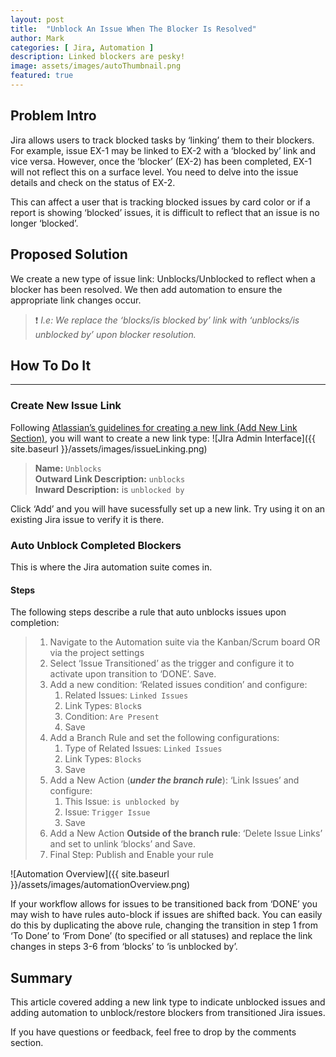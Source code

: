 ```yaml
---
layout: post
title:  "Unblock An Issue When The Blocker Is Resolved"
author: Mark
categories: [ Jira, Automation ]
description: Linked blockers are pesky!
image: assets/images/autoThumbnail.png
featured: true
---
```

## Problem Intro
Jira allows users to track blocked tasks by ‘linking’ them to their blockers. For example, issue EX-1 may be linked to EX-2 with a ‘blocked by’ link and vice versa. However, once the ‘blocker’ (EX-2) has been completed, EX-1 will not reflect this on a surface level. You need to delve into the issue details and check on the status of EX-2.

This can affect a user that is tracking blocked issues by card color or if a report is showing ‘blocked’ issues, it is difficult to reflect that an issue is no longer ‘blocked’.

## Proposed Solution
We create a new type of issue link: Unblocks/Unblocked to reflect when a blocker has been resolved. We then add automation to ensure the appropriate link changes occur.

> ❗️ _I.e: We replace the ‘blocks/is blocked by’ link with ‘unblocks/is unblocked by’_  _upon blocker resolution._

## How To Do It
---
### Create New Issue Link
Following  [Atlassian’s guidelines for creating a new link (Add New Link Section)](https://confluence.atlassian.com/adminjiraserver/configuring-issue-linking-938847862.html), you will want to create a new link type:
![JIra Admin Interface]({{ site.baseurl }}/assets/images/issueLinking.png)

> **Name:**	`Unblocks`<br>
> **Outward Link Description:**	`unblocks`<br>
> **Inward Description:**	is `unblocked by`

Click ‘Add’ and you will have sucessfully set up a new link. Try using it on an existing Jira issue to verify it is there.

### Auto Unblock Completed Blockers
This is where the Jira automation suite comes in.

#### Steps
The following steps describe a rule that auto unblocks issues upon completion:
> 1.  Navigate to the Automation suite via the Kanban/Scrum board OR via the project settings
> 2.  Select  ‘Issue Transitioned’ as the trigger and configure it to activate upon transition to ‘DONE’. Save.
> 3.  Add a new condition:  ‘Related issues condition’ and configure:
>     1.  Related Issues:  `Linked Issues`
>     2.  Link Types:  `Block`s
>     3.  Condition:  `Are Present`
>     4.  Save
> 4.  Add a Branch Rule and set the following configurations:
>     1.  Type of Related Issues:  `Linked Issues`
>     2.  Link Types:  `Blocks`
>     3.  Save
> 5.  Add a New Action (_**under the branch rule**_):  ‘Link Issues’ and configure:
>     1.  This Issue:  `is unblocked by`
>     2.  Issue:  `Trigger Issue`
>     3.  Save
> 6.  Add a New Action  **Outside of the branch rule**:  ‘Delete Issue Links’ and set to unlink ‘blocks’ and Save.  
> 7.  Final Step: Publish and Enable your rule

![Automation Overview]({{ site.baseurl }}/assets/images/automationOverview.png)

If your workflow allows for issues to be transitioned back from ‘DONE’ you may wish to have rules auto-block if issues are shifted back. You can easily do this by duplicating the above rule, changing the transition in step 1 from ‘To Done’ to ‘From Done’ (to specified or all statuses) and replace the link changes in steps 3-6 from ‘blocks’ to ‘is unblocked by’.

## Summary

This article covered adding a new link type to indicate unblocked issues and adding automation to unblock/restore blockers from transitioned Jira issues.

If you have questions or feedback, feel free to drop by the comments section.
<!--stackedit_data:
eyJoaXN0b3J5IjpbMzQ4MjMwMjU2XX0=
-->